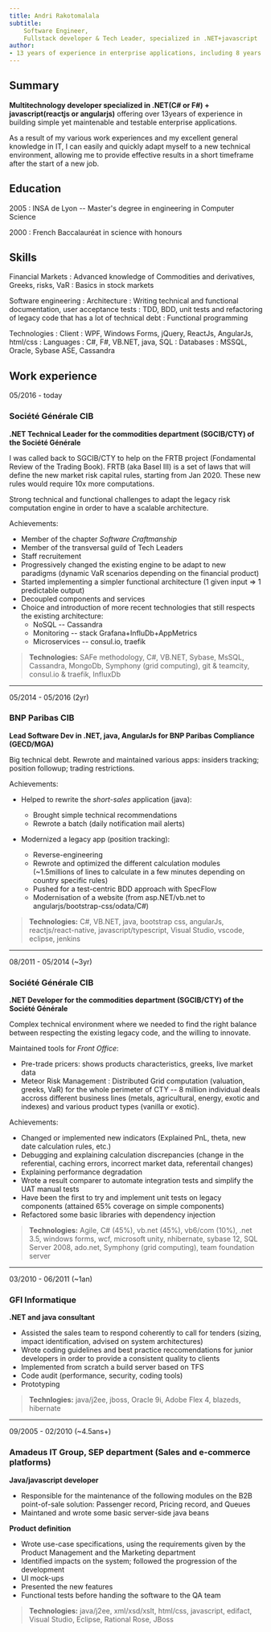 ```yaml
---
title: Andri Rakotomalala
subtitle: 
    Software Engineer,
    Fullstack developer & Tech Leader, specialized in .NET+javascript
author:
- 13 years of experience in enterprise applications, including 8 years in finance
---
```


<link href="custom.css" rel="stylesheet" type="text/css" media="all" />

Summary
-------------
**Multitechnology developer specialized in .NET(C# or F#) + javascript(reactjs or angularjs)** offering over 13years of experience in building simple yet maintenable and testable enterprise applications.

As a result of my various work experiences and my excellent general knowledge in IT, I can easily and quickly adapt myself to a new technical environment, allowing me to provide effective results in a short timeframe after the start of a new job.

Education
-------------

2005
: INSA de Lyon -- Master's degree in engineering in Computer Science

2000
: French Baccalauréat in science with honours

Skills
-------------

Financial Markets
: Advanced knowledge of Commodities and derivatives, Greeks, risks, VaR
: Basics in stock markets

Software engineering
: Architecture
: Writing technical and functional documentation, user acceptance tests
: TDD, BDD, unit tests and refactoring of legacy code that has a lot of technical debt
: Functional programming

Technologies
: Client : WPF, Windows Forms, jQuery, ReactJs, AngularJs, html/css
: Languages : C#, F#, VB.NET, java, SQL
: Databases : MSSQL, Oracle, Sybase ASE, Cassandra

Work experience
-------------


<div class="duree_offset">05/2016 - today</div>

### Société Générale CIB

**.NET Technical Leader for the commodities department (SGCIB/CTY) of the Société Générale**

I was called back to SGCIB/CTY to help on the FRTB project (Fondamental Review of the Trading Book).
FRTB (aka Basel III) is a set of laws that will define the new market risk capital rules, starting from Jan 2020.
These new rules would require 10x more computations.

Strong technical and functional challenges to adapt the legacy risk computation engine in order to have a scalable architecture.

Achievements:

* Member of the chapter *Software Craftmanship*
* Member of the transversal guild of Tech Leaders
* Staff recruitement
* Progressively changed the existing engine to be adapt to new paradigms (dynamic VaR scenarios depending on the financial product)
* Started implementing a simpler functional architecture (1 given input => 1 predictable output)
* Decoupled components and services
* Choice and introduction of more recent technologies that still respects the existing architecture:
   * NoSQL -- Cassandra
   * Monitoring -- stack Grafana+InfluDb+AppMetrics
   * Microservices -- consul.io, traefik

> **Technologies:** SAFe methodology, C#, VB.NET, Sybase, MsSQL, Cassandra, MongoDb, Symphony (grid computing), git & teamcity, consul.io & traefik, InfluxDb






---






<div class="duree_offset"> 05/2014 - 05/2016 (2yr)</div>

### BNP Paribas CIB

**Lead Software Dev in .NET, java, AngularJs for BNP Paribas Compliance (GECD/MGA)**

Big technical debt. Rewrote and maintained various apps: insiders tracking; position followup; trading restrictions.

Achievements:

* Helped to rewrite the *short-sales* application (java):
    * Brought simple technical recommendations
    * Rewrote a batch (daily notification mail alerts)

* Modernized a legacy app (position tracking):
    * Reverse-engineering
    * Rewrote and optimized the different calculation modules (~1.5millions of lines to calculate in a few minutes depending on country specific rules)
    * Pushed for a test-centric BDD approach with SpecFlow
    * Modernisation of a website (from asp.NET/vb.net to angularjs/bootstrap-css/odata/C#)

> **Technologies:** C#, VB.NET, java, bootstrap css, angularJs, reactjs/react-native, javascript/typescript, Visual Studio, vscode, eclipse, jenkins











---


<div class="duree_offset">08/2011 - 05/2014 (~3yr)</div>

### Société Générale CIB

**.NET Developer for the commodities department (SGCIB/CTY) of the Société Générale**

Complex technical environment where we needed to find the right balance between respecting the existing legacy code, and the willing to innovate.


Maintained tools for *Front Office*:

* Pre-trade pricers: shows products characteristics, greeks, live market data
* Meteor Risk Management : Distributed Grid computation (valuation, greeks, VaR) for the whole perimeter of CTY -- 8 million individual deals accross different business lines (metals, agricultural, energy, exotic and indexes) and various product types (vanilla or exotic).


Achievements:

* Changed or implemented new indicators (Explained PnL, theta, new date calculation rules, etc.)
* Debugging and explaining calculation discrepancies (change in the referential, caching errors, incorrect market data, referentail changes)
* Explaining performance degradation
* Wrote a result comparer to automate integration tests and simplify the UAT manual tests
* Have been the first to try and implement unit tests on legacy components (attained 65% coverage on simple components)
* Refactored some basic libraries with dependency injection


> **Technologies:** Agile, C# (45%), vb.net (45%), vb6/com (10%), .net 3.5, windows forms, wcf, microsoft unity, nhibernate, sybase 12, SQL Server 2008, ado.net, Symphony (grid computing), team foundation server





---





<div class="duree_offset">03/2010 - 06/2011 (~1an)</div>

### GFI Informatique

**.NET and java consultant**

* Assisted the sales team to respond coherently to call for tenders (sizing, impact identification, advised on system architectures)
* Wrote coding guidelines and best practice reccomendations for junior developers in order to provide a consistent quality to clients
* Implemented from scratch a build server based on TFS
* Code audit (performance, security, coding tools)
* Prototyping

> **Technlogies:** java/j2ee, jboss, Oracle 9i, Adobe Flex 4, blazeds, hibernate








---





<div class="duree_offset">09/2005 - 02/2010 (~4.5ans+)</div>

### Amadeus IT Group, SEP department (Sales and e-commerce platforms)

**Java/javascript developer**
* Responsible for the maintenance of the following modules on the B2B point-of-sale solution: Passenger record, Pricing record, and Queues
* Maintaned and wrote some basic server-side java beans

**Product definition**

* Wrote use-case specifications, using the requirements given by the Product Management and the Marketing department
* Identified impacts on the system; followed the progression of the development
* UI mock-ups
* Presented the new features
* Functional tests before handing the software to the QA team


> **Technologies:** java/j2ee, xml/xsd/xslt, html/css, javascript, edifact, Visual Studio, Eclipse, Rational Rose, JBoss

